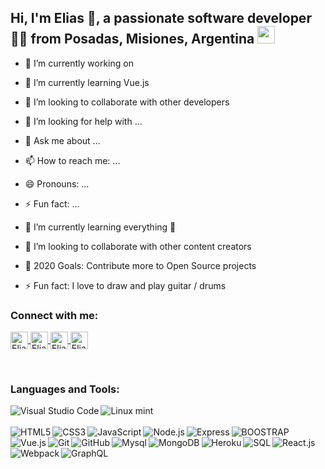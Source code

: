 ## Hi, I'm Elias 👋, a passionate software developer 👨‍💻 from Posadas, Misiones, Argentina <img src="https://image.flaticon.com/icons/svg/164/164900.svg" width="28"/>
 
- 🔭 I’m currently working on 
- 🌱 I’m currently learning Vue.js
- 👯 I’m looking to collaborate with other developers
- 🤔 I’m looking for help with ...
- 💬 Ask me about ...
- 📫 How to reach me: ...
- 😄 Pronouns: ...
- ⚡ Fun fact: ...

- 🌱 I’m currently learning everything 🤣
- 👯 I’m looking to collaborate with other content creators
- 🥅 2020 Goals: Contribute more to Open Source projects
- ⚡ Fun fact: I love to draw and play guitar / drums

### Connect with me:

<!--[<img align="left" alt="mouraelias.com" width="22px" src="https://raw.githubusercontent.com/iconic/open-iconic/master/svg/globe.svg" />][website]-->
<!--[<img align="left" alt="EliasMoura | Twitter" width="22px" src="https://cdn.jsdelivr.net/npm/simple-icons@v3/icons/twitter.svg" />][twitter]-->
<!--[<img align="left" alt="EliasMoura | LinkedIn" width="22px" src="https://cdn.jsdelivr.net/npm/simple-icons@v3/icons/linkedin.svg" />][linkedin]-->
<!--[<img align="left" alt="EliasMoura | Instagram" width="22px" src="https://cdn.jsdelivr.net/npm/simple-icons@v3/icons/instagram.svg" />][instagram]-->

<!-- <p align="center"> -->
<p>
  <a href="https://twitter.com/DEliasmoura" target="blank">
    <img align="center" src="https://cdn.jsdelivr.net/npm/simple-icons@3.0.1/icons/twitter.svg" alt="EliasMoura" height="28px" width="28px" />
  </a>
  <a href="https://www.facebook.com/elias.moura.5" target="blank">
    <img align="center" src="https://cdn.jsdelivr.net/npm/simple-icons@3.0.1/icons/facebook.svg" alt="EliasMoura" height="28px" width="28px" />
  </a>
  <a href="https://www.instagram.com/d.eliasmoura/" target="blank">
    <img align="center" src="https://cdn.jsdelivr.net/npm/simple-icons@3.0.1/icons/instagram.svg" alt="EliasMoura" height="28px" width="28px" />
  </a>
   <a href="https://www.linkedin.com/in/elias-moura/" target="blank">
    <img align="center" src="https://cdn.jsdelivr.net/npm/simple-icons@3.0.1/icons/linkedin.svg" alt="EliasMoura" height="28px" width="28px" />
  </a>
</p>
<br />

### Languages and Tools:

<img align="left" alt="Visual Studio Code" src="https://icon-icons.com/icons2/615/PNG/48/Visual_Code_icon-icons.com_56584.png"/>
<img align="left" alt="Linux mint" src="https://icon-icons.com/icons2/159/PNG/48/logo_linux_mint_22361.png"/><br /><br />
<img align="left" alt="HTML5" src="https://icon-icons.com/icons2/2107/PNG/48/file_type_html_icon_130541.png"/>
<img align="left" align="left" alt="CSS3" src="https://icon-icons.com/icons2/2107/PNG/48/file_type_css_icon_130661.png"/>
<img align="left" alt="JavaScript" src="https://icon-icons.com/icons2/2415/PNG/48/javascript_original_logo_icon_146455.png"/>
<img align="left" alt="Node.js" src="https://icon-icons.com/icons2/2107/PNG/48/file_type_node_icon_130301.png" />
<img align="left" alt="Express" src="https://icon-icons.com/icons2/2415/PNG/48/express_original_logo_icon_146527.png"/>
<img align="left" alt="BOOSTRAP" src="https://icon-icons.com/icons2/2415/PNG/48/bootstrap_plain_logo_icon_146619.png"/>
<img align="left" alt="Vue.js" src="https://icon-icons.com/icons2/2415/PNG/48/vuejs_original_logo_icon_146304.png"/>
<img align="left" alt="Git" src="https://icon-icons.com/icons2/2415/PNG/48/git_original_logo_icon_146509.png"/>
<img align="left" alt="GitHub" src="https://icon-icons.com/icons2/2415/PNG/48/github_original_logo_icon_146505.png"/>
<img align="left" alt="Mysql" src="https://icon-icons.com/icons2/2415/PNG/48/mysql_original_logo_icon_146416.png"/>
<img align="left" alt="MongoDB" src="https://icon-icons.com/icons2/2415/PNG/48/mongodb_original_logo_icon_146424.png"/>
<img align="left" alt="Heroku" src="https://icon-icons.com/icons2/2415/PNG/48/heroku_plain_logo_icon_146479.png"/>
<img align="left" alt="SQL" src="https://icon-icons.com/icons2/627/PNG/48/sql-document-outlined-interface-symbol_icon-icons.com_57504.png"/>
<img align="left" alt="React.js" src="https://icon-icons.com/icons2/2415/PNG/48/react_original_logo_icon_146374.png"/>
<img align="left" alt="Webpack" src="https://icon-icons.com/icons2/2415/PNG/48/webpack_original_logo_icon_146300.png"/>
<img align="left" alt="GraphQL" src="https://icon-icons.com/icons2/2107/PNG/48/file_type_graphql_icon_130564.png"/>



<!--<img align="left" alt="Deno" width="26px" src="https://raw.githubusercontent.com/github/explore/361e2821e2dea67711cde99c9c40ed357061cf27/topics/deno/deno.png" />-->

<!--<img align="left" alt="SQL" width="28px" src="https://raw.githubusercontent.com/github/explore/80688e429a7d4ef2fca1e82350fe8e3517d3494d/topics/sql/sql.png" />

<br />
<br />

<!--<details>
  <summary>:zap: Github Stats</summary>
<img align="left" alt="Elias Moura's Github Stats" src="https://github-readme-stats.codestackr.vercel.app/api?username=codeSTACKr&show_icons=true&hide_border=true" />
</details>
-->

<!--[website]: https://eliasmoura.com-->
<!--[twitter]: https://twitter.com/DEliasmoura-->
[instagram]: https://www.instagram.com/d.eliasmoura/
[facebook]: https://www.facebook.com/elias.moura.5/
[linkedin]: https://www.linkedin.com/in/elias-moura/


